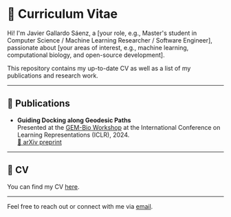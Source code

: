 # 📄 Curriculum Vitae

Hi! I'm Javier Gallardo Sáenz, a [your role, e.g., Master's student in Computer Science / Machine Learning Researcher / Software Engineer], passionate about [your areas of interest, e.g., machine learning, computational biology, and open-source development].

This repository contains my up-to-date CV as well as a list of my publications and research work.

---

## 📝 Publications

- **Guiding Docking along Geodesic Paths**  
  Presented at the [GEM-Bio Workshop](https://gem-bio.github.io/) at the International Conference on Learning Representations (ICLR), 2024.  
  [📄 arXiv preprint](https://arxiv.org/abs/2404.06481)

---

## 📎 CV

You can find my CV [here](./YourName_CV.pdf).

---

Feel free to reach out or connect with me via [email](jgallardosaenz@gmail.com).
